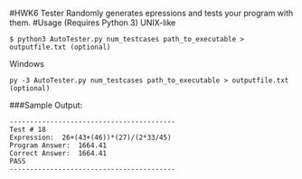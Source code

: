 #HWK6 Tester
Randomly generates epressions and tests your program with them.
#Usage (Requires Python 3)
UNIX-like
```
$ python3 AutoTester.py num_testcases path_to_executable > outputfile.txt (optional)
```
Windows
```
py -3 AutoTester.py num_testcases path_to_executable > outputfile.txt (optional)
```
###Sample Output:
```
-----------------------------------------
Test # 18
Expression:	 26+(43+(46))*(27)/(2*33/45)
Program Answer:	 1664.41
Correct Answer:	 1664.41
PASS
-----------------------------------------
```
